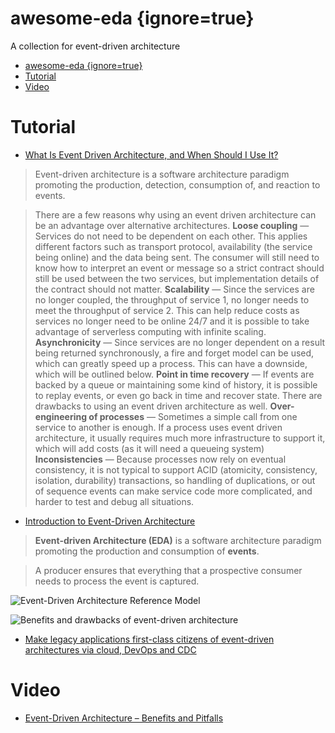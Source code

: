 # awesome-eda {ignore=true}

A collection for event-driven architecture

<!-- @import "[TOC]" {cmd="toc" depthFrom=1 depthTo=6 orderedList=false} -->

<!-- code_chunk_output -->

- [awesome-eda {ignore=true}](#awesome-eda-ignoretrue)
- [Tutorial](#tutorial)
- [Video](#video)

<!-- /code_chunk_output -->

# Tutorial

- [What Is Event Driven Architecture, and When Should I Use It?](https://medium.com/swlh/what-is-event-driven-architecture-and-when-should-i-use-it-cb30ae68899a)

> Event-driven architecture is a software architecture paradigm promoting the production, detection, consumption of, and reaction to events.

> There are a few reasons why using an event driven architecture can be an advantage over alternative architectures.
> **Loose coupling** — Services do not need to be dependent on each other. This applies different factors such as transport protocol, availability (the service being online) and the data being sent. The consumer will still need to know how to interpret an event or message so a strict contract should still be used between the two services, but implementation details of the contract should not matter.
> **Scalability** — Since the services are no longer coupled, the throughput of service 1, no longer needs to meet the throughput of service 2. This can help reduce costs as services no longer need to be online 24/7 and it is possible to take advantage of serverless computing with infinite scaling.
> **Asynchronicity** — Since services are no longer dependent on a result being returned synchronously, a fire and forget model can be used, which can greatly speed up a process. This can have a downside, which will be outlined below.
> **Point in time recovery** — If events are backed by a queue or maintaining some kind of history, it is possible to replay events, or even go back in time and recover state.
> There are drawbacks to using an event driven architecture as well.
> **Over-engineering of processes** — Sometimes a simple call from one service to another is enough. If a process uses event driven architecture, it usually requires much more infrastructure to support it, which will add costs (as it will need a queueing system)
> **Inconsistencies** — Because processes now rely on eventual consistency, it is not typical to support ACID (atomicity, consistency, isolation, durability) transactions, so handling of duplications, or out of sequence events can make service code more complicated, and harder to test and debug all situations.

- [Introduction to Event-Driven Architecture](https://medium.com/microservicegeeks/introduction-to-event-driven-architecture-e94ef442d824)

> **Event-driven Architecture (EDA)** is a software architecture paradigm promoting the production and consumption of **events**.

> A producer ensures that everything that a prospective consumer needs to process the event is captured. 

![Event-Driven Architecture Reference Model
](assets/1.png)

![Benefits and drawbacks of event-driven architecture
](assets/2.png)

- [Make legacy applications first-class citizens of event-driven architectures via cloud, DevOps and CDC](https://www.thoughtworks.com/insights/blog/make-legacy-applications-first-class-citizens-event-driven-architectures-cloud-devops-and)


# Video

- [Event-Driven Architecture – Benefits and Pitfalls](https://youtu.be/ZuXqW8aKxc4)